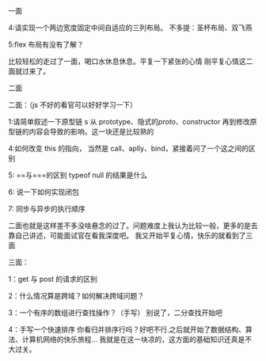 一面

4:请实现一个两边宽度固定中间自适应的三列布局。
不多提：圣杯布局、双飞燕

5:flex 布局有没有了解？

比较轻松的走过了一面，喝口水休息休息。平复一下紧张的心情
刚平复心情这二面就过来了。

二面

二面：（js 不好的看官可以好好学习一下）

1:请简单叙述一下原型链 s
从 prototype、隐式的*proto*、constructor 再到修改原型链的内容会导致的影响。这一块还是比较熟的

4:如何改变 this 的指向，
当然是 call、aplly、bind，紧接着问了一个这之间的区别

5: ==与===的区别 typeof null 的结果是什么

6: 说一下如何实现闭包

7: 同步与异步的执行顺序

二面也就是这样差不多没啥悬念的过了。问题难度上我认为比较一般，更多的是去靠自己讲述，可能面试官在看我深度吧。
我又开始平复心情，快乐的就看到了三面

三面：

1：get 与 post 的请求的区别

2：什么情况算是跨域？如何解决跨域问题？

3：一个有序的数组进行查找操作？（手写）
别说了，二分查找开始吧

4：手写一个快速排序
你看归并排序行吗？好吧不行.之后就开始了数据结构、算法、计算机网络的快乐旅程...
我就是在这一块凉的，这方面的基础知识还真是不大过关。
